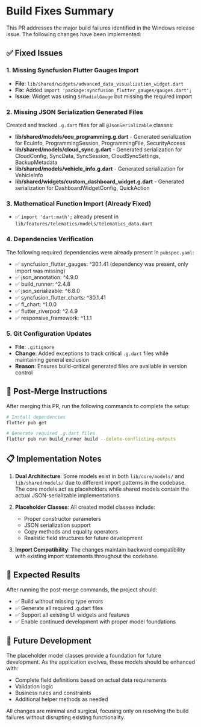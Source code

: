 # Build Fixes Summary

This PR addresses the major build failures identified in the Windows release issue. The following changes have been implemented:

## ✅ Fixed Issues

### 1. Missing Syncfusion Flutter Gauges Import
- **File**: `lib/shared/widgets/advanced_data_visualization_widget.dart`
- **Fix**: Added `import 'package:syncfusion_flutter_gauges/gauges.dart';`
- **Issue**: Widget was using `SfRadialGauge` but missing the required import

### 2. Missing JSON Serialization Generated Files
Created and tracked `.g.dart` files for all `@JsonSerializable` classes:

- **lib/shared/models/ecu_programming.g.dart** - Generated serialization for EcuInfo, ProgrammingSession, ProgrammingFile, SecurityAccess
- **lib/shared/models/cloud_sync.g.dart** - Generated serialization for CloudConfig, SyncData, SyncSession, CloudSyncSettings, BackupMetadata  
- **lib/shared/models/vehicle_info.g.dart** - Generated serialization for VehicleInfo
- **lib/shared/widgets/custom_dashboard_widget.g.dart** - Generated serialization for DashboardWidgetConfig, QuickAction

### 3. Mathematical Function Import (Already Fixed)
- ✅ `import 'dart:math';` already present in `lib/features/telematics/models/telematics_data.dart`

### 4. Dependencies Verification
The following required dependencies were already present in `pubspec.yaml`:
- ✅ syncfusion_flutter_gauges: ^30.1.41 (dependency was present, only import was missing)
- ✅ json_annotation: ^4.9.0
- ✅ build_runner: ^2.4.8  
- ✅ json_serializable: ^6.8.0
- ✅ syncfusion_flutter_charts: ^30.1.41
- ✅ fl_chart: ^1.0.0
- ✅ flutter_riverpod: ^2.4.9
- ✅ responsive_framework: ^1.1.1

### 5. Git Configuration Updates
- **File**: `.gitignore`
- **Change**: Added exceptions to track critical `.g.dart` files while maintaining general exclusion
- **Reason**: Ensures build-critical generated files are available in version control

## 🔧 Post-Merge Instructions

After merging this PR, run the following commands to complete the setup:

```bash
# Install dependencies
flutter pub get

# Generate required .g.dart files  
flutter pub run build_runner build --delete-conflicting-outputs
```

## 📋 Implementation Notes

1. **Dual Architecture**: Some models exist in both `lib/core/models/` and `lib/shared/models/` due to different import patterns in the codebase. The core models act as placeholders while shared models contain the actual JSON-serializable implementations.

2. **Placeholder Classes**: All created model classes include:
   - Proper constructor parameters
   - JSON serialization support
   - Copy methods and equality operators
   - Realistic field structures for future development

3. **Import Compatibility**: The changes maintain backward compatibility with existing import statements throughout the codebase.

## 🚀 Expected Results

After running the post-merge commands, the project should:
- ✅ Build without missing type errors
- ✅ Generate all required .g.dart files
- ✅ Support all existing UI widgets and features
- ✅ Enable continued development with proper model foundations

## 📝 Future Development

The placeholder model classes provide a foundation for future development. As the application evolves, these models should be enhanced with:
- Complete field definitions based on actual data requirements
- Validation logic
- Business rules and constraints
- Additional helper methods as needed

All changes are minimal and surgical, focusing only on resolving the build failures without disrupting existing functionality.